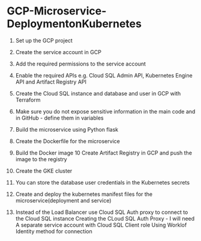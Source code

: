 # GCP-Microservice-DeploymentonKubernetes

1. Set up the GCP project 
2. Create the service account in GCP
3. Add the required permissions to the service account
4. Enable the required APIs e.g. Cloud SQL Admin API, Kubernetes Engine API and Artifact Registry API
5. Create the Cloud SQL instance and database and user in GCP with Terraform 
6. Make sure you do not expose sensitive information in the main code and in GitHub - define them in variables
7. Build the microservice using Python flask 
8. Create the Dockerfile for the microservice 
9. Build the Docker image
10 Create Artifact Registry in GCP and push the image to the registry
10. Create the GKE cluster
11. You can store the database user credentials in the Kubernetes secrets
12. Create and deploy the kubernetes manifest files for the microservice(deployment and service)


13. Instead of the Load Balancer use Cloud SQL Auth proxy to connect to the Cloud SQL instance
   Creating the CLoud SQL Auth Proxy - I will need
    A separate service account with Cloud SQL Client role
    Using Worklof Identity method for connection